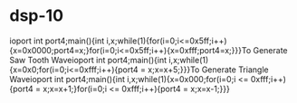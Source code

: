 # dsp-10
ioport int port4;main(){int i,x;while(1){for(i=0;i<=0x5ff;i++){x=0x0000;port4=x;}for(i=0;i<=0x5ff;i++){x=0xfff;port4=x;}}}To Generate Saw Tooth Waveioport int port4;main(){int i,x;while(1){x=0x0;for(i=0;i<=0xfff;i++){port4 = x;x=x+5;}}}To Generate Triangle Waveioport int port4;main(){int i,x;while(1){x=0x000;for(i=0;i <= 0xfff;i++){port4 = x;x=x+1;}for(i=0;i <= 0xfff;i++){port4 = x;x=x-1;}}}
